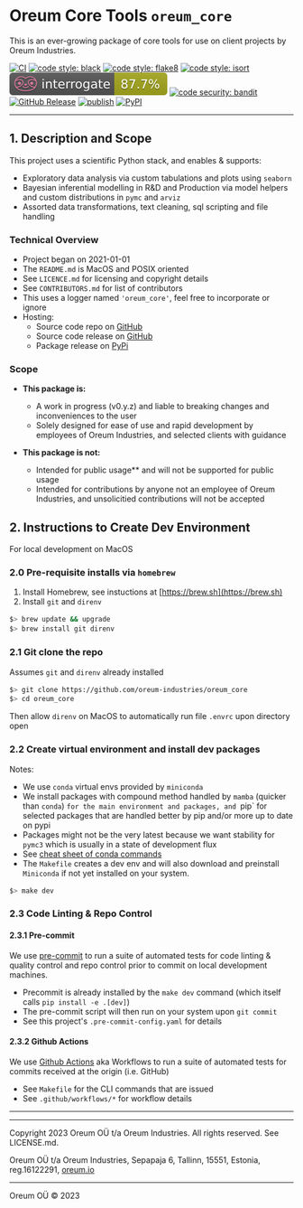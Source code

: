 # Oreum Core Tools `oreum_core`

This is an ever-growing package of core tools for use on client projects by
Oreum Industries.

[![CI](https://github.com/oreum-industries/oreum_core/workflows/ci/badge.svg)](https://github.com/oreum-industries/oreum_core/actions/workflows/ci.yml)
[![code style: black](https://img.shields.io/badge/code%20style-black-000000.svg)](https://github.com/psf/black)
[![code style: flake8](https://img.shields.io/badge/code%20style-flake8-331188.svg)](https://flake8.pycqa.org/en/latest/)
[![code style: isort](https://img.shields.io/badge/code%20style-isort-%231674b1?style=flat)](https://pycqa.github.io/isort/)
[![code style: interrogate](https://raw.githubusercontent.com/oreum-industries/oreum_core/master/assets/img/interrogate_badge.svg)](https://pypi.org/project/interrogate/)
[![code security: bandit](https://img.shields.io/badge/code%20security-bandit-yellow.svg)](https://github.com/PyCQA/bandit)
[![GitHub Release](https://img.shields.io/github/v/release/oreum-industries/oreum_core?display_name=tag&sort=semver)](https://github.com/oreum-industries/oreum_core/releases)
[![publish](https://github.com/oreum-industries/oreum_core/actions/workflows/publish.yml/badge.svg)](https://github.com/oreum-industries/oreum_core/actions/workflows/publish.yml)
[![PyPI](https://img.shields.io/pypi/v/oreum_core)](https://pypi.org/project/oreum_core)
<!-- [![Conda Forge](https://img.shields.io/conda/vn/oreum-industries/oreum_core.svg)](https://anaconda.org/oreum-industries/oreum_core) -->



---

## 1. Description and Scope

This project uses a scientific Python stack, and enables & supports:

+ Exploratory data analysis via custom tabulations and plots using `seaborn`
+ Bayesian inferential modelling in R&D and Production via model helpers and custom distributions in `pymc` and `arviz`
+ Assorted data transformations, text cleaning, sql scripting and file handling


### Technical Overview

+ Project began on 2021-01-01
+ The `README.md` is MacOS and POSIX oriented
+ See `LICENCE.md` for licensing and copyright details
+ See `CONTRIBUTORS.md` for list of contributors
+ This uses a logger named `'oreum_core'`, feel free to incorporate or ignore
+ Hosting:
  + Source code repo on [GitHub](https://github.com/oreum-industries/oreum_core)
  + Source code release on [GitHub](https://github.com/oreum-industries/oreum_core/releases)
  + Package release on [PyPi](https://pypi.org/project/oreum_core)


### Scope

+ **This package is:**
  + A work in progress (v0.y.z) and liable to breaking changes and inconveniences to the user
  + Solely designed for ease of use and rapid development by employees of Oreum Industries, and selected clients with guidance

+ **This package is not:**
  + Intended for public usage** and will not be supported for public usage
  + Intended for contributions by anyone not an employee of Oreum Industries, and unsolicitied contributions will not be accepted



## 2. Instructions to Create Dev Environment

For local development on MacOS


### 2.0 Pre-requisite installs via `homebrew`

1. Install Homebrew, see instuctions at [https://brew.sh](https://brew.sh)
2. Install `git` and `direnv`

```zsh
$> brew update && upgrade
$> brew install git direnv
```


### 2.1 Git clone the repo

Assumes `git` and `direnv` already installed

```zsh
$> git clone https://github.com/oreum-industries/oreum_core
$> cd oreum_core
```

Then allow `direnv` on MacOS to automatically run file `.envrc` upon directory open


### 2.2 Create virtual environment and install dev packages

Notes:

+ We use `conda` virtual envs provided by `miniconda`
+ We install packages with compound method handled by `mamba` (quicker than `conda`) `for the main environment and packages,
and `pip` for selected packages that are handled better by pip and/or more up to date on pypi
+ Packages might not be the very latest because we want stability for `pymc3`
which is usually in a state of development flux
+ See [cheat sheet of conda commands](https://conda.io/docs/_downloads/conda-cheatsheet.pdf)
+ The `Makefile` creates a dev env and will also download and preinstall `Miniconda` if not yet installed on your system.


```zsh
$> make dev
```



### 2.3 Code Linting & Repo Control

#### 2.3.1 Pre-commit

We use [pre-commit](https://pre-commit.com) to run a suite of automated tests
for code linting & quality control and repo control prior to commit on local
development machines.

+ Precommit is already installed by the `make dev` command (which itself calls `pip install -e .[dev]`)
+ The pre-commit script will then run on your system upon `git commit`
+ See this project's `.pre-commit-config.yaml` for details


#### 2.3.2 Github Actions

We use [Github Actions](https://docs.github.com/en/actions/using-workflows) aka Workflows to
run a suite of automated tests for commits received at the origin (i.e. GitHub)

+ See `Makefile` for the CLI commands that are issued
+ See `.github/workflows/*` for workflow details


---
---

Copyright 2023 Oreum OÜ t/a Oreum Industries. All rights reserved.
See LICENSE.md.

Oreum OÜ t/a Oreum Industries, Sepapaja 6, Tallinn, 15551, Estonia,
reg.16122291, [oreum.io](https://oreum.io)

---
Oreum OÜ &copy; 2023
